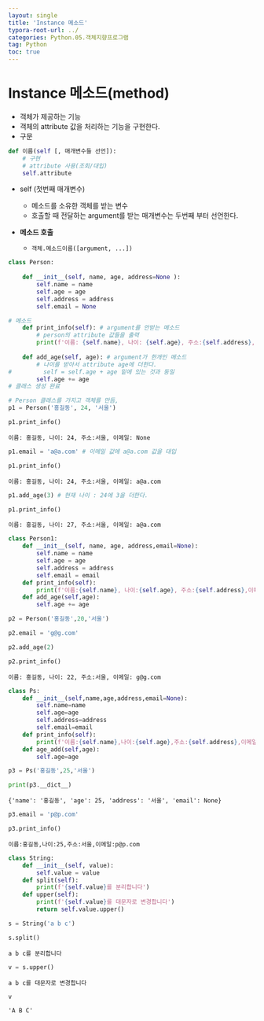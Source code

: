 ```yaml
---
layout: single
title: 'Instance 메소드'
typora-root-url: ../
categories: Python.05.객체지향프로그램
tag: Python
toc: true
---
```


# Instance 메소드(method)
- 객체가 제공하는 기능
- 객체의 attribute 값을 처리하는 기능을 구현한다.
- 구문
```python
def 이름(self [, 매개변수들 선언]):
    # 구현
    # attribute 사용(조회/대입)
    self.attribute 
```
- self (첫번째 매개변수)
    - 메소드를 소유한 객체를 받는 변수
    - 호출할 때 전달하는 argument를 받는 매개변수는 두번째 부터 선언한다.

- **메소드 호출**
    - `객체.메소드이름([argument, ...])`


```python
class Person:
    
    def __init__(self, name, age, address=None ):
        self.name = name
        self.age = age
        self.address = address
        self.email = None

# 메소드 
    def print_info(self): # argument를 안받는 메소드
        # person의 attribute 값들을 출력
        print(f'이름: {self.name}, 나이: {self.age}, 주소:{self.address}, 이메일: {self.email}')
    
    def add_age(self, age): # argument가 한개인 메소드
        # 나이를 받아서 attribute age에 더한다.
#         self = self.age + age 밑에 있는 것과 동일
        self.age += age
# 클래스 생성 완료
```


```python
# Person 클래스를 가지고 객체를 만듬, 
p1 = Person('홍길동', 24, '서울')
```


```python
p1.print_info()
```

    이름: 홍길동, 나이: 24, 주소:서울, 이메일: None



```python
p1.email = 'a@a.com' # 이메일 값에 a@a.com 값을 대입 
```


```python
p1.print_info()
```

    이름: 홍길동, 나이: 24, 주소:서울, 이메일: a@a.com



```python
p1.add_age(3) # 현재 나이 : 24에 3을 더한다.
```


```python
p1.print_info()
```

    이름: 홍길동, 나이: 27, 주소:서울, 이메일: a@a.com



```python
class Person1:
    def __init__(self, name, age, address,email=None):
        self.name = name
        self.age = age
        self.address = address
        self.email = email
    def print_info(self):
        print(f'이름:{self.name}, 나이:{self.age}, 주소:{self.address},이메일:{self.email}')
    def add_age(self,age):
        self.age += age
```


```python
p2 = Person('홍길동',20,'서울')
```


```python
p2.email = 'g@g.com'
```


```python
p2.add_age(2)
```


```python
p2.print_info()
```

    이름: 홍길동, 나이: 22, 주소:서울, 이메일: g@g.com



```python
class Ps:
    def __init__(self,name,age,address,email=None):
        self.name=name
        self.age=age
        self.address=address
        self.email=email
    def print_info(self):
        print(f'이름:{self.name},나이:{self.age},주소:{self.address},이메일:{self.email}')
    def age_add(self,age):
        self.age=age
```


```python
p3 = Ps('홍길동',25,'서울')
```


```python
print(p3.__dict__)
```

    {'name': '홍길동', 'age': 25, 'address': '서울', 'email': None}



```python
p3.email = 'p@p.com'
```


```python
p3.print_info()
```

    이름:홍길동,나이:25,주소:서울,이메일:p@p.com



```python
class String:
    def __init__(self, value):
        self.value = value
    def split(self):
        print(f'{self.value}를 분리합니다')
    def upper(self):
        print(f'{self.value}를 대문자로 변경합니다')
        return self.value.upper()
```


```python
s = String('a b c')
```


```python
s.split()
```

    a b c를 분리합니다



```python
v = s.upper()
```

    a b c를 대문자로 변경합니다



```python
v
```




    'A B C'
